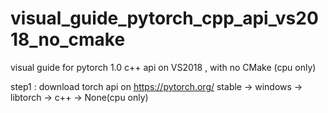 # visual_guide_pytorch_cpp_api_vs2018_no_cmake
visual guide for pytorch 1.0 c++ api  on VS2018 , with no CMake (cpu only)


step1 : download torch api on https://pytorch.org/ 
  stable -> windows -> libtorch -> c++ -> None(cpu only) 


